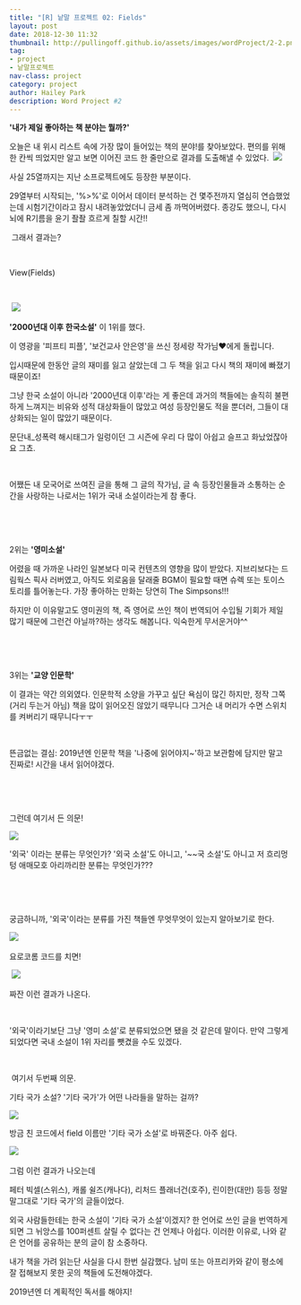 ```yaml
---
title: "[R] 낱말 프로젝트 02: Fields"
layout: post
date: 2018-12-30 11:32
thumbnail: http://pullingoff.github.io/assets/images/wordProject/2-2.png
tag:
- project
- 낱말프로젝트
nav-class: project
category: project
author: Hailey Park
description: Word Project #2
---
```


**'내가 제일 좋아하는 책 분야는 뭘까?'**

오늘은 내 위시 리스트 속에 가장 많이 들어있는 책의 분야!를 찾아보았다. 편의를 위해 한 칸씩 띄었지만 알고 보면 이어진 <span class="evidence">코드 한 줄만으로</span> 결과를 도출해낼 수 있었다.
​
![](http://pullingoff.github.io/assets/images/wordProject/2-1.png)


사실 25열까지는 지난 소프로젝트에도 등장한 부분이다.

29열부터 시작되는, '%>%'로 이어서 데이터 분석하는 건 몇주전까지 열심히 연습했었는데 시험기간이라고 잠시 내려놓았었더니 금세 좀 까먹어버렸다. 종강도 했으니, 다시 뇌에 R기름을 윤기 좔좔 흐르게 칠할 시간!!

​
그래서 결과는?

​

View(Fields)

​

​
![](http://pullingoff.github.io/assets/images/wordProject/2-2.png)

​**'2000년대 이후 한국소설'** 이 1위를 했다.

이 영광을 '피프티 피플', '보건교사 안은영'을 쓰신 정세랑 작가님❤️에게 돌립니다.

입시때문에 한동안 글의 재미를 잃고 살았는데 그 두 책을 읽고 다시 책의 재미에 빠졌기 때문이죠!

그냥 한국 소설이 아니라 '2000년대 이후'라는 게 좋은데 과거의 책들에는 솔직히 불편하게 느껴지는 비유와 성적 대상화들이 많았고 여성 등장인물도 적을 뿐더러, 그들이 대상화되는 일이 많았기 때문이다.

문단내_성폭력 해시태그가 일렁이던 그 시즌에 우리 다 많이 아쉽고 슬프고 화났었잖아요 그쵸.

​

어쨌든 내 모국어로 쓰여진 글을 통해 그 글의 작가님, 글 속 등장인물들과 소통하는 순간을 사랑하는 나로서는 1위가 국내 소설이라는게 참 좋다.

​

​

2위는 **'영미소설'**

어렸을 때 가까운 나라인 일본보다 미국 컨텐츠의 영향을 많이 받았다. 지브리보다는 드림웍스 픽사 러버였고, 아직도 외로움을 달래줄 BGM이 필요할 때면 슈렉 또는 토이스토리를 틀어놓는다. 가장 좋아하는 만화는 당연히 The Simpsons!!!

하지만 이 이유말고도 영미권의 책, 즉 영어로 쓰인 책이 번역되어 수입될 기회가 제일 많기 때문에 그런건 아닐까?하는 생각도 해봅니다. 익숙한게 무서운거야^^

​

​

3위는 **'교양 인문학'**

이 결과는 약간 의외였다. 인문학적 소양을 가꾸고 싶단 욕심이 많긴 하지만, 정작 그쪽(거리 두는거 아님) 책을 많이 읽어오진 않았기 때무니다 그거슨 내 머리가 수면 스위치를 켜버리기 때무니다ㅜㅜ

​

뜬금없는 결심: 2019년엔 인문학 책을 '나중에 읽어야지~'하고 보관함에 담지만 말고 진짜로! 시간을 내서 읽어야겠다.



​

​

그런데 여기서 든 의문!

![](http://pullingoff.github.io/assets/images/wordProject/2-3.png)

<span class="evidence">'외국'</span> 이라는 분류는 무엇인가? '외국 소설'도 아니고, '~~국 소설'도 아니고 저 흐리멍텅 애매모호 아리까리한 분류는 무엇인가???

​

​

 궁금하니까, '외국'이라는 분류를 가진 책들엔 무엇무엇이 있는지 알아보기로 한다.

![](http://pullingoff.github.io/assets/images/wordProject/2-4.png)
​

요로코롬 코드를 치면!

​
![](http://pullingoff.github.io/assets/images/wordProject/2-5.png)
​


짜잔 이런 결과가 나온다.

​

'외국'이라기보단 그냥 '영미 소설'로 분류되었으면 됐을 것 같은데 말이다. 만약 그렇게 되었다면 국내 소설이 1위 자리를 뺏겼을 수도 있겠다.

​



​
여기서 두번째 의문.

기타 국가 소설? '기타 국가'가 어떤 나라들을 말하는 걸까?

![](http://pullingoff.github.io/assets/images/wordProject/2-6.png)

방금 친 코드에서 field 이름만 '기타 국가 소설'로 바꿔준다. 아주 쉽다.

​![](http://pullingoff.github.io/assets/images/wordProject/2-7.png)


그럼 이런 결과가 나오는데


<span class="evidence">페터 빅셀(스위스), 캐롤 쉴즈(캐나다), 리처드 플래너건(호주), 린이한(대만)</span> 등등 정말 말그대로 '기타 국가'의 글들이었다.
​

외국 사람들한테는 한국 소설이 '기타 국가 소설'이겠지? 한 언어로 쓰인 글을 번역하게 되면 그 뉘앙스를 100퍼센트 살릴 수 없다는 건 언제나 아쉽다. 이러한 이유로, 나와 같은 언어를 공유하는 분의 글이 참 소중하다.




내가 책을 가려 읽는단 사실을 다시 한번 실감했다.
남미 또는 아프리카와 같이 평소에 잘 접해보지 못한 곳의 책들에 도전해야겠다.


2019년엔 더 계획적인 독서를 해야지!

​

<script src="https://gist.github.com/pullingoff/bc79098b2443d615ba751f2c57e58e89.js"></script>

​

​
